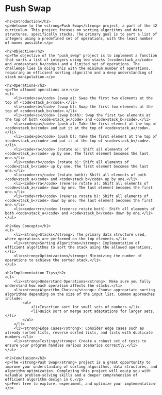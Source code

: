 <body>
    <h1>Push Swap</h1>

    <h2>Introduction</h2>
    <p>Welcome to the <strong>Push Swap</strong> project, a part of the 42 curriculum. This project focuses on sorting algorithms and data structures, specifically stacks. The primary goal is to sort a list of integers using a predefined set of operations, with the least number of moves possible.</p>

    <h2>Objective</h2>
    <p>The objective of the "push_swap" project is to implement a function that sorts a list of integers using two stacks (<code>stack_a</code> and <code>stack_b</code>) and a limited set of operations. The challenge lies in doing this with the minimum number of operations, requiring an efficient sorting algorithm and a deep understanding of stack manipulation.</p>

    <h2>Operations</h2>
    <p>The allowed operations are:</p>
    <ul>
        <li><code>sa</code> (swap a): Swap the first two elements at the top of <code>stack_a</code>.</li>
        <li><code>sb</code> (swap b): Swap the first two elements at the top of <code>stack_b</code>.</li>
        <li><code>ss</code> (swap both): Swap the first two elements at the top of both <code>stack_a</code> and <code>stack_b</code>.</li>
        <li><code>pa</code> (push a): Take the first element at the top of <code>stack_b</code> and put it at the top of <code>stack_a</code>.</li>
        <li><code>pb</code> (push b): Take the first element at the top of <code>stack_a</code> and put it at the top of <code>stack_b</code>.</li>
        <li><code>ra</code> (rotate a): Shift all elements of <code>stack_a</code> up by one. The first element becomes the last one.</li>
        <li><code>rb</code> (rotate b): Shift all elements of <code>stack_b</code> up by one. The first element becomes the last one.</li>
        <li><code>rr</code> (rotate both): Shift all elements of both <code>stack_a</code> and <code>stack_b</code> up by one.</li>
        <li><code>rra</code> (reverse rotate a): Shift all elements of <code>stack_a</code> down by one. The last element becomes the first one.</li>
        <li><code>rrb</code> (reverse rotate b): Shift all elements of <code>stack_b</code> down by one. The last element becomes the first one.</li>
        <li><code>rrr</code> (reverse rotate both): Shift all elements of both <code>stack_a</code> and <code>stack_b</code> down by one.</li>
    </ul>

    <h2>Key Concepts</h2>
    <ul>
        <li><strong>Stacks</strong>: The primary data structure used, where operations are performed on the top elements.</li>
        <li><strong>Sorting Algorithms</strong>: Implementation of efficient algorithms to sort the stack using the allowed operations.</li>
        <li><strong>Optimization</strong>: Minimizing the number of operations to achieve the sorted stack.</li>
    </ul>

    <h2>Implementation Tips</h2>
    <ul>
        <li><strong>Understand Operations</strong>: Make sure you fully understand how each operation affects the stacks.</li>
        <li><strong>Algorithm Choice</strong>: Choose appropriate sorting algorithms depending on the size of the input list. Common approaches include:
            <ul>
                <li>Insertion sort for small sets of numbers.</li>
                <li>Quick sort or merge sort adaptations for larger sets.</li>
            </ul>
        </li>
        <li><strong>Edge Cases</strong>: Consider edge cases such as already sorted lists, reverse sorted lists, and lists with duplicate numbers.</li>
        <li><strong>Testing</strong>: Create a robust set of tests to ensure your program handles various scenarios correctly.</li>
    </ul>

    <h2>Conclusion</h2>
    <p>The <strong>Push Swap</strong> project is a great opportunity to improve your understanding of sorting algorithms, data structures, and algorithm optimization. Completing this project will equip you with valuable problem-solving skills and a deeper comprehension of efficient algorithm design in C.</p>
    <p>Feel free to explore, experiment, and optimize your implementation!</p>
</body>
